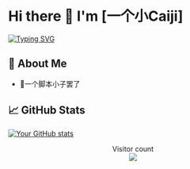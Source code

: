 # Hi there 👋 I'm [一个小Caiji]

[![Typing SVG](https://readme-typing-svg.herokuapp.com?font=Fira+Code&pause=1000&color=00F718&width=435&lines=Full+Stack+Developer;Open+Source+Enthusiast;Tech+Blogger;Problem+Solver)](https://git.io/typing-svg)

## 🚀 About Me

- 💬一个脚本小子罢了

## 📈 GitHub Stats

[![Your GitHub stats](https://github-readme-stats.vercel.app/api?username=Xcaiji6&show_icons=true&theme=radical)](https://github.com/Xcaiji6)


<p align="center"> 
  Visitor count<br>
  <img src="https://profile-counter.glitch.me/Xcaiji6/count.svg" />
</p>
